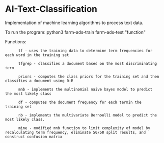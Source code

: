 # AI-Text-Classification
Implementation of machine learning algorithms to process text data.

To run the program: python3 farm-ads-train farm-ads-test "function"

Functions:
          
          
          tf - uses the training data to determine term frequencies for each word in the training set
          
          tfgrep - classifies a document based on the most discriminating term
          
          priors - computes the class priors for the training set and then classifies a document using 0-R             
          
          mnb - implements the multinomial naive bayes model to predict the most likely class
          
          df - computes the document frequency for each termin the training set
          
          nb - implements the multivariate Bernoulli model to predict the most likely class. 
          
          mine - modified mnb function to limit complexity of model by recalculating term frequency, eliminate 50/50 split results, and construct confusion matrix  

